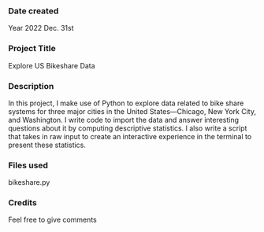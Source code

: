 ### Date created
Year 2022 Dec. 31st


### Project Title
Explore US Bikeshare Data

### Description
In this project, I make use of Python to explore data related to bike share systems for three major cities in the United States—Chicago, New York City, and Washington. I write code to import the data and answer interesting questions about it by computing descriptive statistics. I also write a script that takes in raw input to create an interactive experience in the terminal to present these statistics.

### Files used
bikeshare.py


### Credits
Feel free to give comments

